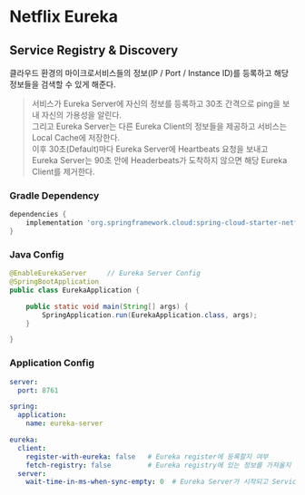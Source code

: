 # Netflix Eureka

## Service Registry & Discovery

클라우드 환경의 마이크로서비스들의 정보(IP / Port / Instance ID)를 등록하고 해당 정보들을 검색할 수 있게 해준다.

> 서비스가 Eureka Server에 자신의 정보를 등록하고 30초 간격으로 ping을 보내 자신의 가용성을 알린다.<br/>
그리고 Eureka Server는 다른 Eureka Client의 정보들을 제공하고 서비스는 Local Cache에 저장한다.<br/>
이후 30초(Default)마다 Eureka Server에 Heartbeats 요청을 보내고 Eureka Server는 90초 안에 Headerbeats가 도착하지 않으면 해당 Eureka Client를 제거한다.


### Gradle Dependency

```groovy
dependencies {
    implementation 'org.springframework.cloud:spring-cloud-starter-netflix-eureka-server'
}
```

### Java Config

```java
@EnableEurekaServer     // Eureka Server Config
@SpringBootApplication
public class EurekaApplication {

    public static void main(String[] args) {
        SpringApplication.run(EurekaApplication.class, args);
    }

}
```

### Application Config

```yaml
server:
  port: 8761

spring:
  application:
    name: eureka-server

eureka:
  client:
    register-with-eureka: false   # Eureka register에 등록할지 여부
    fetch-registry: false         # Eureka registry에 있는 정보를 가져올지 여부
  server:
    wait-time-in-ms-when-sync-empty: 0  # Eureka Server가 시작되고 Service Instance 들을 가져올 수 없을 때 얼마나 기다릴지 설정
```
